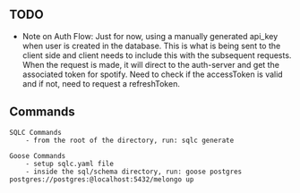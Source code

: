 ## TODO
- Note on Auth Flow: 
	Just for now, using a manually generated api_key when user is created in the database. This is what 
	is being sent to the client side and client needs to include this with the subsequent requests.
	When the request is made, it will direct to the auth-server and get the associated token for spotify. 
	Need to check if the accessToken is valid and if not, need to request a refreshToken. 

## Commands

    SQLC Commands
    	- from the root of the directory, run: sqlc generate

    Goose Commands
    	- setup sqlc.yaml file
    	- inside the sql/schema directory, run: goose postgres postgres://postgres:@localhost:5432/melongo up

